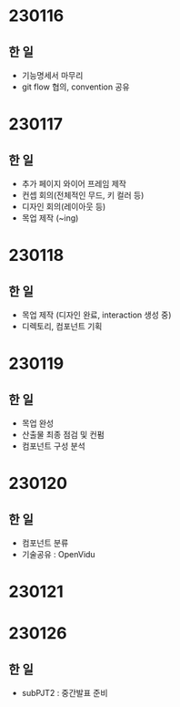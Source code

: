 # 230116 
## 한 일
- 기능명세서 마무리
- git flow 협의, convention 공유

# 230117
## 한 일
- 추가 페이지 와이어 프레임 제작
- 컨셉 회의(전체적인 무드, 키 컬러 등)
- 디자인 회의(레이아웃 등)
- 목업 제작 (~ing)

# 230118
## 한 일
- 목업 제작 (디자인 완료, interaction 생성 중)
- 디렉토리, 컴포넌트 기획

# 230119
## 한 일
- 목업 완성
- 산출물 최종 점검 및 컨펌
- 컴포넌트 구성 분석

# 230120
## 한 일
- 컴포넌트 분류
- 기술공유 : OpenVidu

# 230121

# 230126
## 한 일
- subPJT2 : 중간발표 준비